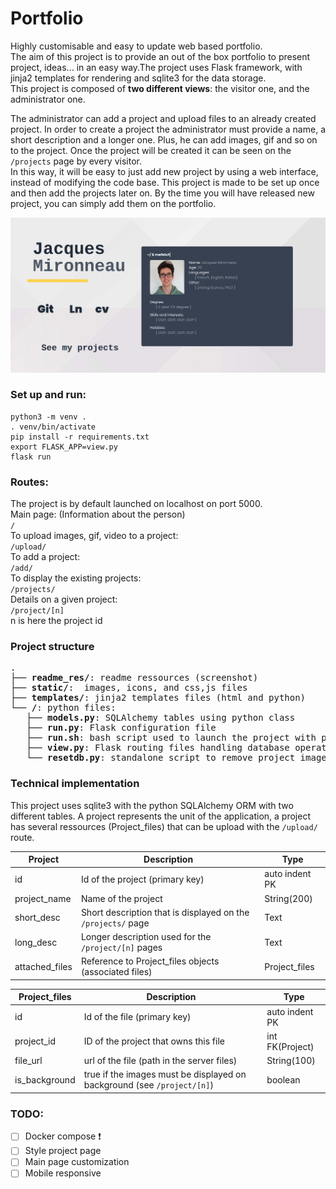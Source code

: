 # Portfolio

Highly customisable and easy to update web based portfolio.  
The aim of this project is to provide an out of the box portfolio to present project, ideas... in an easy way.The project uses Flask framework, with jinja2 templates for rendering and sqlite3 for the data storage.  
This project is composed of **two different views**: the visitor one, and the administrator one.  

The administrator can add a project and upload files to an already created project. In order to create a project the administrator must provide a name, a short description and a longer one. Plus, he can add images, gif and so on to the project.
Once the project will be created it can be seen on the `/projects` page by every visitor.  
In this way, it will be easy to just add new project by using a web interface, instead of modifying the code base.
This project is made to be set up once and then add the projects later on. By the time you will have released new project, you can simply add them on the portfolio.  

<p align="center">
<img src="readme_res/main_page.png" width=700> 
</p>

### Set up and run:
```
python3 -m venv .
. venv/bin/activate
pip install -r requirements.txt
export FLASK_APP=view.py
flask run
```
### Routes:

The project is by default launched on localhost on port 5000.  
Main page: (Information about the person)  
`/`  
To upload images, gif, video to a project:  
`/upload/`  
To add a project:  
`/add/`  
To display the existing projects:  
`/projects/`  
Details on a given project:  
`/project/[n]`  
n is here the project id  

### Project structure
<pre>
.  
├── <b>readme_res/</b>: readme ressources (screenshot)  
├── <b>static/</b>:  images, icons, and css,js files  
├── <b>templates/</b>: jinja2 templates files (html and python)  
└── <b>/</b>: python files:  
   ├── <b>models.py</b>: SQLAlchemy tables using python class  
   ├── <b>run.py</b>: Flask configuration file 
   ├── <b>run.sh</b>: bash script used to launch the project with python venv  
   ├── <b>view.py</b>: Flask routing files handling database operations  
   └── <b>resetdb.py</b>: standalone script to remove project_images and database content   
</pre>


### Technical implementation

This project uses sqlite3 with the python SQLAlchemy ORM with two different tables.
A project represents the unit of the application, a project has several ressources (Project_files) that can be upload with the `/upload/` route.

| Project        | Description                                                  | Type           |
|----------------|--------------------------------------------------------------|----------------|
| id             | Id of the project (primary key)                              | auto indent PK |
| project_name   | Name of the project                                          | String(200)    |
| short_desc     | Short description that is displayed on the `/projects/` page | Text           |
| long_desc      | Longer description used for the `/project/[n]` pages         | Text           |
| attached_files | Reference to Project_files objects (associated files)        | Project_files  |


| Project_files | Description                                                             | Type            |
|---------------|-------------------------------------------------------------------------|-----------------|
| id            | Id of the file (primary key)                                            | auto indent PK  |
| project_id    | ID of the project that owns this file                                   | int FK(Project) |
| file_url      | url of the file (path in the server files)                              | String(100)     |
| is_background | true if the images must be displayed on background (see `/project/[n]`) | boolean         |

### TODO:  
- [ ] Docker compose  :exclamation:
- [ ] Style project page
- [ ] Main page customization
- [ ] Mobile responsive
